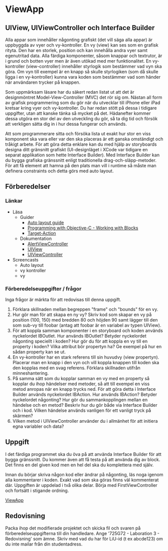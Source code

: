 
# ViewApp

## UIView, UIViewController och Interface Builder

Alla appar som innehåller någonting grafiskt (det vill säga alla appar) är uppbyggda av vyer och vy-kontroller. En vy (view) kan ses som en grafisk rityta. Den har en storlek, position och kan innehålla andra vyer samt egenutritad data. Alla färdiga komponenter, såsom knappar och textrutor, är i grund och botten vyer men är även utökad med mer funktionalitet. En vy-kontroller (view-controller) innehåller styrlogik som bestämmer vad vyn ska göra. Om vyn till exempel är en knapp så skulle styrlogiken (som då skulle ligga i en vy-kontroller) kunna vara koden som bestämmer vad som händer när användaren trycker på knappen.

Som uppmärksam läsare har du säkert redan listat ut att det är designmöntret Model-View-Controller (MVC) det rör sig om. Nästan all form av grafisk programmering som du gör när du utvecklar till iPhone eller iPad kretsar kring vyer och vy-kontroller. Du har redan stött på dessa i tidigare uppgifter, utan att kanske tänka så mycket på det. Hädanefter kommer dessa utgöra en stor del av den utveckling du gör, så ta dig tid och försök att verkligen sätta dig in i hur dessa fungerar och används.

Att som programmerare sitta och försöka lista ut exakt hur stor en viss komponent ska vara eller var den ska placeras är ett ganska omständigt och tråkigt arbete. För att göra detta enklare kan du med hjälp av storyboards designa ditt gränsnitt grafiskt (UI-designläget i XCode var tidigare en separat applikation som hette Interface Builder). Med Interface Builder kan du bygga grafiska gränssnitt enligt traditionella drag-och-släpp-metoder. För att få element att hamna på den plats man vill i runtime så måste man definera constraints och detta görs med auto layout.

## Förberedelser

### Länkar

* Läsa
	* Guider 
		* [Auto layout guide][auto-layout-guide]
		* [Programming with Objective-C - Working with Blocks][working-with-blocks]
		* [Target-Action][target-action]
	* Dokumentation
		* [AlertViewController][alert-view-controller]
		* [UIView][uiview]
		* [UIViewController][uiview-controller]
* Screencasts
	* Auto layout
	* vy kontroller
	* vy

[uiview]:https://developer.apple.com/library/ios/documentation/UIKit/Reference/UIView_Class/

[uiview-controller]:https://developer.apple.com/library/ios/documentation/UIKit/Reference/UIViewController_Class/

[alert-view-controller]: https://developer.apple.com/library/ios/documentation/UIKit/Reference/UIAlertController_class/

[auto-layout-guide]:https://developer.apple.com/library/watchos/documentation/UserExperience/Conceptual/AutolayoutPG/Introduction/Introduction.html

[target-action]:https://developer.apple.com/library/ios/documentation/General/Conceptual/Devpedia-CocoaApp/TargetAction.html

[working-with-blocks]:https://developer.apple.com/library/ios/documentation/Cocoa/Conceptual/ProgrammingWithObjectiveC/WorkingwithBlocks/WorkingwithBlocks.html

### Förberedelseuppgifter / frågor

Inga frågor är märkta för att redovisas till denna uppgift.

1. Förklara skillnaden mellan begreppen "frame" och "bounds" för en vy.
2. Hur gör man för att skapa en ny vy? Skriv kod som skapar en vy på position (100, 150) med bredden 80 och höjden 90 samt lägger till den som sub-vy till foobar (antag att foobar är en variabel av typen UIView).
3. För att koppla samman komponenter i en storyboard och koden används nyckelordet IBOutlet. Hur används IBOutlet? Betyder nyckelordet någonting speciellt i koden? Hur gör du för att koppla en vy till en property i koden? Vilka attribut bör propertyn ha? Ge exempel på hur en sådan property kan se ut.
4. En vy-kontroller har en stark referens till sin huvudvy (view propertyn). Placerar man en knapp i den vyn och vill koppla knappen till koden ska den kopplas med en svag referens. Förklara skillnaden utifrån minneshantering.
5. På samma sätt som du kopplar samman en vy med en property så kopplar du ihop händelser med metoder, så att till exempel en viss metod anropas när en knapp trycks ned. För att göra detta i Interface Builder används nyckelordet IBAction. Hur används IBAction? Betyder nyckelordet någonting? Hur gör du sammankopplingen mellan en händelse och en metod? Beskriv hur du gör både via Interface Builder och i kod. Vilken händelse används vanligen för ett vanligt tryck på skärmen?
6. Vilken metod i UIViewController använder du i allmänhet för att initiera egna variabler och data?

## Uppgift

I det färdiga programmet ska du öva på att använda Interface Builder för att bygga gränssnitt. Du kommer även att få testa på att använda dig av block. Det finns en del given kod men en hel del ska du komplettera med själv.

Innan du börjar skriva någon kod eller ändrar på någonting, läs noga igenom alla kommentarer i koden. Exakt vad som ska göras finns väl kommenterat där. Uppgiften är uppdelad i två olika delar. Börja med FirstViewController och fortsätt i stigande ordning.

[ViewApp](https://github.com/Linkopings-Universitet/ViewApp)

## Redovisning

Packa ihop det modifierade projektet och skicka fil och svaren på förberedelseuppgifterna till din handledare. Ange '725G72 - Laboration 3 - Redovisning' som ämne. Skriv med vad du har för LiU-id (t ex abcde123) om du inte mailar från din studentadress.